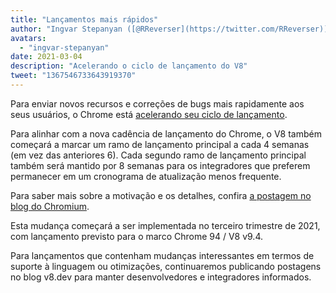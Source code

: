 ```yaml
---
title: "Lançamentos mais rápidos"
author: "Ingvar Stepanyan ([@RReverser](https://twitter.com/RReverser))"
avatars:
  - "ingvar-stepanyan"
date: 2021-03-04
description: "Acelerando o ciclo de lançamento do V8"
tweet: "1367546733643919370"
---
```

Para enviar novos recursos e correções de bugs mais rapidamente aos seus usuários, o Chrome está [acelerando seu ciclo de lançamento](https://developer.chrome.com/blog/faster-release-cycle/).

Para alinhar com a nova cadência de lançamento do Chrome, o V8 também começará a marcar um ramo de lançamento principal a cada 4 semanas (em vez das anteriores 6). Cada segundo ramo de lançamento principal também será mantido por 8 semanas para os integradores que preferem permanecer em um cronograma de atualização menos frequente.

<!--truncate-->
Para saber mais sobre a motivação e os detalhes, confira [a postagem no blog do Chromium](https://blog.chromium.org/2021/03/speeding-up-release-cycle.html).

Esta mudança começará a ser implementada no terceiro trimestre de 2021, com lançamento previsto para o marco Chrome 94 / V8 v9.4.

Para lançamentos que contenham mudanças interessantes em termos de suporte à linguagem ou otimizações, continuaremos publicando postagens no blog v8.dev para manter desenvolvedores e integradores informados.
